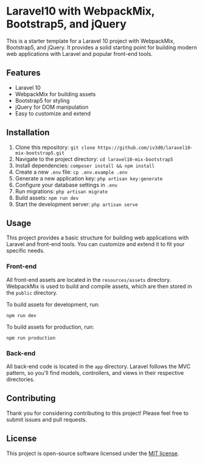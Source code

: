# Laravel10 with WebpackMix, Bootstrap5, and jQuery

This is a starter template for a Laravel 10 project with WebpackMix, Bootstrap5, and jQuery. It provides a solid starting point for building modern web applications with Laravel and popular front-end tools.

## Features

- Laravel 10
- WebpackMix for building assets
- Bootstrap5 for styling
- jQuery for DOM manipulation
- Easy to customize and extend

## Installation

1. Clone this repository: `git clone https://github.com/iv3d0/laravel10-mix-bootstrap5.git`
2. Navigate to the project directory: `cd laravel10-mix-bootstrap5`
3. Install dependencies: `composer install && npm install`
4. Create a new `.env` file: `cp .env.example .env`
5. Generate a new application key: `php artisan key:generate`
6. Configure your database settings in `.env`
7. Run migrations: `php artisan migrate`
8. Build assets: `npm run dev`
9. Start the development server: `php artisan serve`

## Usage

This project provides a basic structure for building web applications with Laravel and front-end tools. You can customize and extend it to fit your specific needs.

### Front-end

All front-end assets are located in the `resources/assets` directory. WebpackMix is used to build and compile assets, which are then stored in the `public` directory.

To build assets for development, run:

```
npm run dev
```

To build assets for production, run:

```
npm run production
```

### Back-end

All back-end code is located in the `app` directory. Laravel follows the MVC pattern, so you'll find models, controllers, and views in their respective directories.

## Contributing

Thank you for considering contributing to this project! Please feel free to submit issues and pull requests.

## License

This project is open-source software licensed under the [MIT license](https://opensource.org/licenses/MIT).

